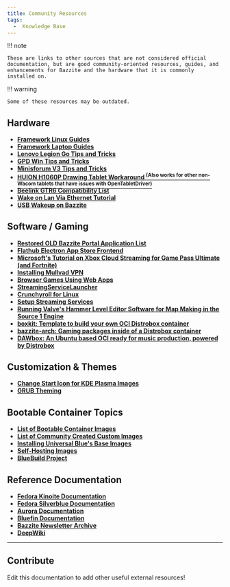 ```yaml
---
title: Community Resources
tags:
  -  Knowledge Base
---
```

!!! note

    These are links to other sources that are not considered official documentation, but are good community-oriented resources, guides, and enhancements for Bazzite and the hardware that it is commonly installed on.

!!! warning

    Some of these resources may be outdated.

## Hardware

- [**Framework Linux Guides**](https://knowledgebase.frame.work/categories/linux-S1IUEcFbkx)
- [**Framework Laptop Guides**](https://guides.frame.work/)
- [**Lenovo Legion Go Tips and Tricks**](https://github.com/aarron-lee/legion-go-tricks)
- [**GPD Win Tips and Tricks**](https://github.com/aarron-lee/gpd-win-tricks)
- [**Minisforum V3 Tips and Tricks**](https://github.com/aarron-lee/awesome-minisforum-v3)
- [**HUION H1060P Drawing Tablet Workaround <sup>(Also works for other non-Wacom tablets that have issues with OpenTabletDriver)</sup>**](https://www.answeroverflow.com/m/1275988149402861709)
- [**Beelink GTR6 Compatibility List**](https://docs.google.com/spreadsheets/d/1stEL43uuNny6HV4HhV347T0iEprstmahngEJEOqz_b4/)
- [**Wake on Lan Via Ethernet Tutorial**](https://universal-blue.discourse.group/t/is-wake-on-lan-supported/1165/6)
- [**USB Wakeup on Bazzite**](https://arnaught.neocities.org/blog/2024/12/28/bazzite-usb-wakeup)

## Software / Gaming

- [**Restored OLD Bazzite Portal Application List**](https://universal-blue.discourse.group/t/old-bazzite-portal-flatpak-list-restored-as-a-forum-post/5440)
- [**Flathub Electron App Store Frontend**](https://github.com/aarron-lee/flathub-electron)
- [**Microsoft's Tutorial on Xbox Cloud Streaming for Game Pass Ultimate (and Fortnite)**](https://support.microsoft.com/en-us/topic/xbox-cloud-gaming-in-microsoft-edge-with-steam-deck-43dd011b-0ce8-4810-8302-965be6d53296)
- [**Installing Mullvad VPN**](https://docs.getaurora.dev/guides/layerapp/)
- [**Browser Games Using Web Apps**](https://universal-blue.discourse.group/t/how-to-run-old-browser-games-with-web-apps/486)
- [**StreamingServiceLauncher**](https://github.com/aarron-lee/StreamingServiceLauncher)
- [**Crunchyroll for Linux**](https://github.com/aarron-lee/crunchyroll-linux)
- [**Setup Streaming Services**](https://github.com/fewtarius/SetupStreamingServices)
- [**Running Valve's Hammer Level Editor Software for Map Making in the Source 1 Engine**](https://andrealmeid.com/post/2020-05-28-csgo-hammer-linux/)
- [**boxkit: Template to build your own OCI Distrobox container**](https://github.com/ublue-os/boxkit) 
- [**bazzite-arch: Gaming packages inside of a Distrobox container**](https://github.com/ublue-os/bazzite-arch)
- [**DAWbox: An Ubuntu based OCI ready for music production, powered by Distrobox**](https://github.com/Messaiga/DAWbox)


## Customization & Themes

- [**Change Start Icon for KDE Plasma Images**](https://docs.getaurora.dev/guides/start-icon/)
- [**GRUB Theming**](https://universal-blue.discourse.group/t/grub-theming-guide-for-silverblue-ublue/370)

## Bootable Container Topics

- [**List of Bootable Container Images**](https://workshop.blue-build.org/images)
- [**List of Community Created Custom Images**](https://universal-blue.discourse.group/t/list-of-community-created-custom-images/340)
- [**Installing Universal Blue's Base Images**](https://universal-blue.discourse.group/t/how-to-install-universal-blues-base-images/868)
- [**Self-Hosting Images**](https://universal-blue.discourse.group/t/self-hosters-the-forge-needs-your-eyes-and-hands/1566)
- [**BlueBuild Project**](https://blue-build.org/)

## Reference Documentation

- [**Fedora Kinoite Documentation**](https://docs.fedoraproject.org/en-US/fedora-kinoite/)
- [**Fedora Silverblue Documentation**](https://docs.fedoraproject.org/en-US/fedora-silverblue/)
- [**Aurora Documentation**](https://docs.getaurora.dev/)
- [**Bluefin Documentation**](https://docs.projectbluefin.io/)
- [**Bazzite Newsletter Archive**](https://universal-blue.discourse.group/t/bazzite-newsletters/2252)
- [**DeepWiki**](https://deepwiki.com/ublue-os/bazzite)


<hr>

## Contribute

Edit this documentation to add other useful external resources!
